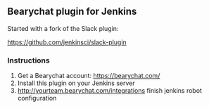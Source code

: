 ## Bearychat plugin for Jenkins

Started with a fork of the Slack plugin:

https://github.com/jenkinsci/slack-plugin

### Instructions

1. Get a Bearychat account: https://bearychat.com/
2. Install this plugin on your Jenkins server
3. http://yourteam.bearychat.com/integrations finish jenkins robot configuration
